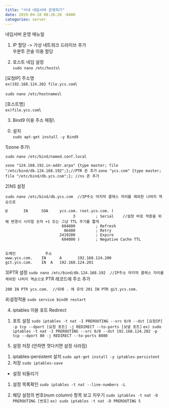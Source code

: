 ```yaml
---
title: "사내 네임서버 운영하기"
date: 2019-04-18 08:26:28 -0400
categories: server
---
```


네임서버 운영 매뉴얼

1. IP 할당 -> 가상 네트워크 드라이브 추가\
우분투 콘솔 이용 할당

2. 호스트 네임 설정\
`sudo nano /etc/hosts`\

[요청IP]		주소명\
`ex)192.168.124.202	file.ycs.com`\

`sudo nano /etc/hostnames`\

[호스트명]\
`ex)file.ycs.com`\


3. Bind9 이용 주소 매핑\\

  0) 설치 \
`sudo apt-get install -y Bind9`

  1)zone 추가\

`sudo nano /etc/bind/named.conf.local`

`zone "124.168.192.in-addr.arpa" {type master; file "/etc/bind/db.124.168.192";};//PTR 존 추가`
`zone "ycs.com" {type master; file "/etc/bind/db.ycs.com";}; //ns 존 추가`


  2)NS 설정

`sudo nano /etc/bind/db.ycs.com  //IP주소 마지막 클래스 자리를 제외한 나머지 역순으로`

```$TTL 1 // DNS 캐시 리프레시 주기 초단위 
@       IN      SOA     ycs.com. root.ycs.com. (
                              3         ; Serial	//설정 바로 적용을 위해 변경시 시리얼 숫자 +1 또는 그냥 TTL 주기를 짧게
                         604800         ; Refresh
                          86400         ; Retry
                        2419200         ; Expire
                         604800 )       ; Negative Cache TTL


도메인				주소
www.ycs.com.    IN      A       192.168.124.200
git.ycs.com.	IN	A	192.168.124.201
```
  3)PTR 설정
`sudo nano /etc/bind/db.124.168.192  //IP주소 마지막 클래스 자리를 제외한 나머지 역순으로`
PTR 레코드에 주소 추가

`200 IN PTR ycs.com.  //뒤에 . 에 유의
201 IN PTR git.ycs.com.`

  4)설정적용
`sudo service bind9 restart`

4. iptables 이용 포트 Redirect

1) 포트 설정
`sudo iptables -t nat -I PREROUTING --src 0/0 --dst [요청IP] -p tcp --dport [요청 포트] -j REDIRECT --to-ports [보낼 포트]`
`ex) sudo iptables -t nat -I PREROUTING --src 0/0 --dst 192.168.124.202 -p tcp --dport 80 -j REDIRECT --to-ports 8080`

5. 설정 저장 (안하면 껏다키면 설정 사라짐)
1) iptables-persistent 설치
`sudo apt-get install -y iptables-persistent`
2) 저장
`sudo iptables-save`

* 설정 되돌리기
1) 설정 목록확인
`sudo iptables -t nat --line-numbers -L`

2) 해당 설정의 번호(num column) 항목 보고 지우기
`sudo iptables -t nat -D PREROUTING [번호]`
`ex) sudo iptables -t nat -D PREROUTING 5`

